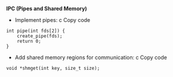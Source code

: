  **IPC (Pipes and Shared Memory)**
- Implement pipes:
c
Copy code



```
int pipe(int fds[2]) {
    create_pipe(fds);
    return 0;
}

```



- Add shared memory regions for communication:
c
Copy code


`void *shmget(int key, size_t size);`




